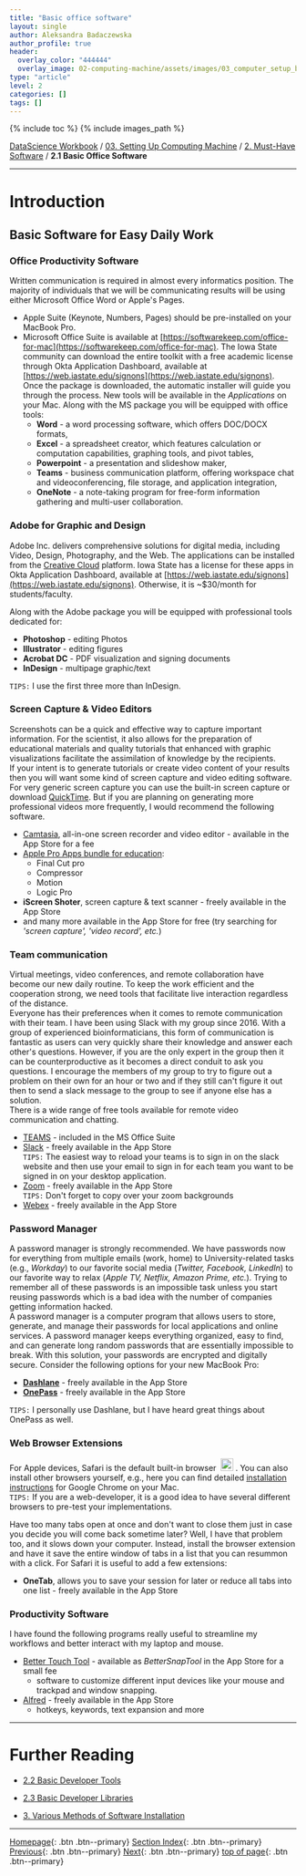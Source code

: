 ```yaml
---
title: "Basic office software"
layout: single
author: Aleksandra Badaczewska
author_profile: true
header:
  overlay_color: "444444"
  overlay_image: 02-computing-machine/assets/images/03_computer_setup_banner.png
type: "article"
level: 2
categories: []
tags: []
---
```


{% include toc %}
{% include images_path %}

[DataScience Workbook](https://datascience.101workbook.org/) / [03. Setting Up Computing Machine](00-SetUpComputingMachine-LandingPage.md) / [2. Must-Have Software](02-must-have-software.md) / **2.1 Basic Office Software**

---


# Introduction

## Basic Software for Easy Daily Work

### Office Productivity Software

Written communication is required in almost every informatics position. The majority of individuals that we will be communicating results will be using either Microsoft Office Word or Apple's Pages.

* Apple Suite (Keynote, Numbers, Pages) should be pre-installed on your MacBook Pro.
* Microsoft Office Suite is available at [https://softwarekeep.com/office-for-mac](https://softwarekeep.com/office-for-mac). The Iowa State community can download the entire toolkit with a free academic license through Okta Application Dashboard, available at [https://web.iastate.edu/signons](https://web.iastate.edu/signons). Once the package is downloaded, the automatic installer will guide you through the process. New tools will be available in the *Applications* on your Mac. Along with the MS package you will be equipped with office tools:
  * **Word** - a word processing software, which offers DOC/DOCX formats,
  * **Excel** - a spreadsheet creator, which features calculation or computation capabilities, graphing tools, and pivot tables,
  * **Powerpoint** - a presentation and slideshow maker,
  * **Teams** - business communication platform, offering workspace chat and videoconferencing, file storage, and application integration,
  * **OneNote** - a note-taking program for free-form information gathering and multi-user collaboration.


### Adobe for Graphic and Design

Adobe Inc. delivers comprehensive solutions for digital media, including Video, Design, Photography, and the Web. The applications can be installed from the [Creative Cloud](https://www.adobe.com/creativecloud.html) platform. Iowa State has a license for these apps in Okta Application Dashboard, available at [https://web.iastate.edu/signons](https://web.iastate.edu/signons). Otherwise, it is ~$30/month for students/faculty.

Along with the Adobe package you will be equipped with professional tools dedicated for:

* **Photoshop** - editing Photos
* **Illustrator** - editing figures
* **Acrobat DC** - PDF visualization and signing documents
* **InDesign** - multipage graphic/text

`TIPS:` I use the first three more than InDesign.


### Screen Capture & Video Editors

Screenshots can be a quick and effective way to capture important information. For the scientist, it also allows for the preparation of educational materials and quality tutorials that enhanced with graphic visualizations facilitate the assimilation of knowledge by the recipients.
<br>If your intent is to generate tutorials or create video content of your results then you will want some kind of screen capture and video editing software. For very generic screen capture you can use the built-in screen capture or download [QuickTime](https://support.apple.com/guide/quicktime-player/welcome/mac). But if you are planning on generating more professional videos more frequently, I would recommend the following software.
* [Camtasia](https://www.techsmith.com/download/camtasia/), all-in-one screen recorder and video editor - available in the App Store for a fee
* [Apple Pro Apps bundle for education](https://www.apple.com/us-edu/shop/product/BMGE2Z/A/pro-apps-bundle-for-education):
  * Final Cut pro
  * Compressor
  * Motion
  * Logic Pro
* **iScreen Shoter**, screen capture & text scanner - freely available in the App Store
* and many more available in the App Store for free (try searching for *'screen capture', 'video record', etc.*)


### Team communication

Virtual meetings, video conferences, and remote collaboration have become our new daily routine. To keep the work efficient and the cooperation strong, we need tools that facilitate live interaction regardless of the distance.
<br>Everyone has their preferences when it comes to remote communication with their team. I have been using Slack with my group since 2016. With a group of experienced bioinformaticians, this form of communication is fantastic as users can very quickly share their knowledge and answer each other's questions. However, if you are the only expert in the group then it can be counterproductive as it becomes a direct conduit to ask you questions. I encourage the members of my group to try to figure out a problem on their own for an hour or two and if they still can't figure it out then to send a slack message to the group to see if anyone else has a solution.
<br>There is a wide range of free tools available for remote video communication and chatting.
* [TEAMS](https://www.microsoft.com/en-us/microsoft-teams/group-chat-software) - included in the MS Office Suite
* [Slack](https://slack.com/downloads/mac) - freely available in the App Store
<br>`TIPS:` The easiest way to reload your teams is to sign in on the slack website and then use your email to sign in for each team you want to be signed in on your desktop application.
* [Zoom](https://zoom.us/support/download?os=mac) - freely available in the App Store
<br>`TIPS:` Don't forget to copy over your zoom backgrounds
* [Webex](https://www.webex.com) - freely available in the App Store


### Password Manager

A password manager is strongly recommended. We have passwords now for everything from multiple emails (work, home) to University-related tasks (e.g., *Workday*) to our favorite social media (*Twitter, Facebook, LinkedIn*) to our favorite way to relax (*Apple TV, Netflix, Amazon Prime, etc.*). Trying to remember all of these passwords is an impossible task unless you start reusing passwords which is a bad idea with the number of companies getting information hacked.
<br>A password manager is a computer program that allows users to store, generate, and manage their passwords for local applications and online services. A password manager keeps everything organized, easy to find, and can generate long random passwords that are essentially impossible to break. With this solution, your passwords are encrypted and digitally secure. Consider the following options for your new MacBook Pro:
* **[Dashlane](https://www.dashlane.com)** - freely available in the App Store
* **[OnePass](https://1password.com/)** - freely available in the App Store

`TIPS:` I personally use Dashlane, but I have heard great things about OnePass as well.


### Web Browser Extensions

For Apple devices, Safari is the default built-in browser &nbsp;<img src="https://purepng.com/public/uploads/large/purepng.com-safari-iconsymbolsiconsapple-iosiosios-8-iconsios-8-7215225961106timx.png" alt="Mac App Store" height="22"  width="22">&nbsp;. You can also install other browsers yourself, e.g., here you can find detailed [installation instructions](https://www.techsolutions.support.com/how-to/how-to-download-and-install-google-chrome-on-a-mac-12424) for Google Chrome on your Mac.
<br>`TIPS:` If you are a web-developer, it is a good idea to have several different browsers to pre-test your implementations.

Have too many tabs open at once and don't want to close them just in case you decide you will come back sometime later? Well, I have that problem too, and it slows down your computer. Instead, install the browser extension and have it save the entire window of tabs in a list that you can resummon with a click.
For Safari it is useful to add a few extensions:

 * **OneTab**, allows you to save your session for later or reduce all tabs into one list - freely available in the App Store


### Productivity Software

 I have found the following programs really useful to streamline my workflows and better interact with my laptop and mouse.

 * [Better Touch Tool](https://folivora.ai) - available as *BetterSnapTool* in the App Store for a small fee
   * software to customize different input devices like your mouse and trackpad and window snapping.
 * [Alfred](https://www.alfredapp.com) - freely available in the App Store
   *  hotkeys, keywords, text expansion and more





___
# Further Reading
* [2.2 Basic Developer Tools](02B-basic-developer-tools.md)
* [2.3 Basic Developer Libraries](02C-basic-developer-libraries.md)

* [3. Various Methods of Software Installation](03-various-methods-of-software-installation.md)

___

[Homepage](../index.md){: .btn  .btn--primary}
[Section Index](00-SetUpComputingMachine-LandingPage.md){: .btn  .btn--primary}
[Previous](02-must-have-software.md){: .btn  .btn--primary}
[Next](02B-basic-developer-tools.md){: .btn  .btn--primary}
[top of page](#introduction){: .btn  .btn--primary}
